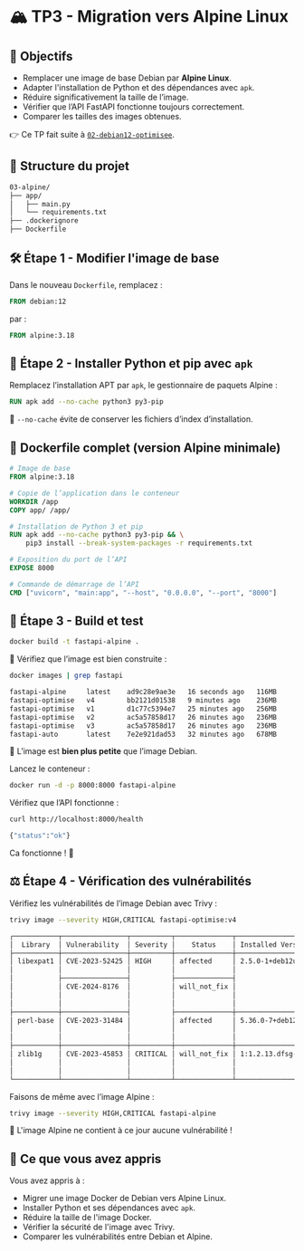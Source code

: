 # 🏔️ TP3 - Migration vers Alpine Linux

## 🎯 Objectifs

- Remplacer une image de base Debian par **Alpine Linux**.
- Adapter l'installation de Python et des dépendances avec `apk`.
- Réduire significativement la taille de l’image.
- Vérifier que l’API FastAPI fonctionne toujours correctement.
- Comparer les tailles des images obtenues.

👉 Ce TP fait suite à [`02-debian12-optimisee`](../02-debian12-optimisee).

## 📁 Structure du projet

```bash
03-alpine/
├── app/
│   ├── main.py
│   └── requirements.txt
├── .dockerignore
├── Dockerfile
```

## 🛠️ Étape 1 - Modifier l'image de base

Dans le nouveau `Dockerfile`, remplacez :

```dockerfile
FROM debian:12
```

par :

```dockerfile
FROM alpine:3.18
```

## 🧰 Étape 2 - Installer Python et pip avec `apk`

Remplacez l’installation APT par `apk`, le gestionnaire de paquets Alpine :

```dockerfile
RUN apk add --no-cache python3 py3-pip
```

🧠 `--no-cache` évite de conserver les fichiers d’index d’installation.

## 📝 Dockerfile complet (version Alpine minimale)

```dockerfile
# Image de base
FROM alpine:3.18

# Copie de l’application dans le conteneur
WORKDIR /app
COPY app/ /app/

# Installation de Python 3 et pip
RUN apk add --no-cache python3 py3-pip && \
    pip3 install --break-system-packages -r requirements.txt

# Exposition du port de l’API
EXPOSE 8000

# Commande de démarrage de l’API
CMD ["uvicorn", "main:app", "--host", "0.0.0.0", "--port", "8000"]
```

## 🧪 Étape 3 - Build et test

```bash
docker build -t fastapi-alpine .
```

🎯 Vérifiez que l’image est bien construite :

```bash
docker images | grep fastapi

fastapi-alpine     latest    ad9c28e9ae3e   16 seconds ago   116MB
fastapi-optimise   v4        bb2121d01538   9 minutes ago    236MB
fastapi-optimise   v1        d1c77c5394e7   25 minutes ago   256MB
fastapi-optimise   v2        ac5a57858d17   26 minutes ago   236MB
fastapi-optimise   v3        ac5a57858d17   26 minutes ago   236MB
fastapi-auto       latest    7e2e921dad53   32 minutes ago   678MB
```

🎯 L’image est **bien plus petite** que l’image Debian.

Lancez le conteneur :

```bash
docker run -d -p 8000:8000 fastapi-alpine
```

Vérifiez que l’API fonctionne :

```bash
curl http://localhost:8000/health

{"status":"ok"}
```

Ca fonctionne ! 🎉

## ⚖️ Étape 4 - Vérification des vulnérabilités

Vérifiez les vulnérabilités de l’image Debian avec Trivy :

```bash
trivy image --severity HIGH,CRITICAL fastapi-optimise:v4

┌───────────┬────────────────┬──────────┬──────────────┬───────────────────┬───────────────┬─────────────────────────────────────────────────────────────┐
│  Library  │ Vulnerability  │ Severity │    Status    │ Installed Version │ Fixed Version │                            Title                            │
├───────────┼────────────────┼──────────┼──────────────┼───────────────────┼───────────────┼─────────────────────────────────────────────────────────────┤
│ libexpat1 │ CVE-2023-52425 │ HIGH     │ affected     │ 2.5.0-1+deb12u1   │               │ expat: parsing large tokens can trigger a denial of service │
│           │                │          │              │                   │               │ https://avd.aquasec.com/nvd/cve-2023-52425                  │
│           ├────────────────┤          ├──────────────┤                   ├───────────────┼─────────────────────────────────────────────────────────────┤
│           │ CVE-2024-8176  │          │ will_not_fix │                   │               │ libexpat: expat: Improper Restriction of XML Entity         │
│           │                │          │              │                   │               │ Expansion Depth in libexpat                                 │
│           │                │          │              │                   │               │ https://avd.aquasec.com/nvd/cve-2024-8176                   │
├───────────┼────────────────┤          ├──────────────┼───────────────────┼───────────────┼─────────────────────────────────────────────────────────────┤
│ perl-base │ CVE-2023-31484 │          │ affected     │ 5.36.0-7+deb12u1  │               │ perl: CPAN.pm does not verify TLS certificates when         │
│           │                │          │              │                   │               │ downloading distributions over HTTPS...                     │
│           │                │          │              │                   │               │ https://avd.aquasec.com/nvd/cve-2023-31484                  │
├───────────┼────────────────┼──────────┼──────────────┼───────────────────┼───────────────┼─────────────────────────────────────────────────────────────┤
│ zlib1g    │ CVE-2023-45853 │ CRITICAL │ will_not_fix │ 1:1.2.13.dfsg-1   │               │ zlib: integer overflow and resultant heap-based buffer      │
│           │                │          │              │                   │               │ overflow in zipOpenNewFileInZip4_6                          │
│           │                │          │              │                   │               │ https://avd.aquasec.com/nvd/cve-2023-45853                  │
└───────────┴────────────────┴──────────┴──────────────┴───────────────────┴───────────────┴─────────────────────────────────────────────────────────────┘
```

Faisons de même avec l’image Alpine :

```bash
trivy image --severity HIGH,CRITICAL fastapi-alpine
```

🎯 L'image Alpine ne contient à ce jour aucune vulnérabilité !

## 🧠 Ce que vous avez appris

Vous avez appris à :

- Migrer une image Docker de Debian vers Alpine Linux.
- Installer Python et ses dépendances avec `apk`.
- Réduire la taille de l'image Docker.
- Vérifier la sécurité de l'image avec Trivy.
- Comparer les vulnérabilités entre Debian et Alpine.

